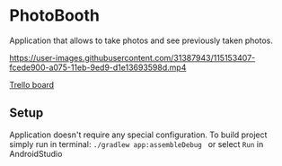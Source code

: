 # PhotoBooth
Application that allows to take photos and see previously taken photos.

https://user-images.githubusercontent.com/31387943/115153407-fcede900-a075-11eb-9ed9-d1e13693598d.mp4

[Trello board](https://trello.com/b/RHjW77Xi)

## Setup
Application doesn't require any special configuration. To build project simply run in terminal: `./gradlew app:assembleDebug
` or select `Run` in AndroidStudio
